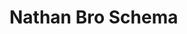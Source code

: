 # Nathan Bro Schema

<!--
@gatographql-extension-todo

Add documentation for the module, to be displayed on the Modules page,
when clicking on the "View details" link.

Place images on /images folder (parallel to /docs), then reference like:

![Nathan Bro banner](../../images/nathan-bro-banner.jpg)
-->

